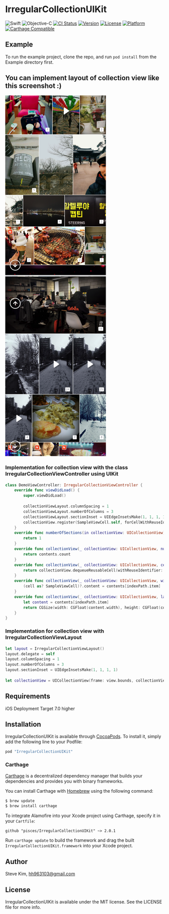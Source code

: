 # IrregularCollectionUIKit

![Swift](https://img.shields.io/badge/Swift-3-orange.svg)
![Objective-C](https://img.shields.io/badge/Objective-C-orange.svg)
[![CI Status](http://img.shields.io/travis/pisces/IrregularCollectionUIKit.svg?style=flat)](https://travis-ci.org/pisces/IrregularCollectionUIKit)
[![Version](https://img.shields.io/cocoapods/v/IrregularCollectionUIKit.svg?style=flat)](http://cocoapods.org/pods/IrregularCollectionUIKit)
[![License](https://img.shields.io/cocoapods/l/IrregularCollectionUIKit.svg?style=flat)](http://cocoapods.org/pods/IrregularCollectionUIKit)
[![Platform](https://img.shields.io/cocoapods/p/IrregularCollectionUIKit.svg?style=flat)](http://cocoapods.org/pods/IrregularCollectionUIKit)
[![Carthage Compatible](https://img.shields.io/badge/Carthage-compatible-4BC51D.svg?style=flat)](https://github.com/Carthage/Carthage)

## Example

To run the example project, clone the repo, and run `pod install` from the Example directory first.

## You can implement layout of collection view like this screenshot :)
<p valign="top">
<img src="screenshots/sh_002.png" width="320"/>
<img src="screenshots/sh_003.png" width="320"/>
</p>

### Implementation for collection view with the class IrregularCollectionViewController using UIKit
```Swift
class DemoViewController: IrregularCollectionViewController {
    override func viewDidLoad() {
        super.viewDidLoad()
        
        collectionViewLayout.columnSpacing = 1
        collectionViewLayout.numberOfColumns = 3
        collectionViewLayout.sectionInset = UIEdgeInsetsMake(1, 1, 1, 1)
        collectionView.register(SampleViewCell.self, forCellWithReuseIdentifier: "SampleViewCell")
    }
    override func numberOfSections(in collectionView: UICollectionView) -> Int {
        return 1
    }
    override func collectionView(_ collectionView: UICollectionView, numberOfItemsInSection section: Int) -> Int {
        return contents.count
    }
    override func collectionView(_ collectionView: UICollectionView, cellForItemAt indexPath: IndexPath) -> UICollectionViewCell {
        return collectionView.dequeueReusableCell(withReuseIdentifier: "SampleViewCell", for: indexPath)
    }
    override func collectionView(_ collectionView: UICollectionView, willDisplay cell: UICollectionViewCell, forItemAt indexPath: IndexPath) {
        (cell as? SampleViewCell)?.content = contents[indexPath.item]
    }
    override func collectionView(_ collectionView: UICollectionView, layout collectionViewLayout: UICollectionViewLayout, originalItemSizeAt indexPath: IndexPath) -> CGSize {
        let content = contents[indexPath.item]
        return CGSize(width: CGFloat(content.width), height: CGFloat(content.height))
    }
}
```
### Implementation for collection view with IrregularCollectionViewLayout
```Swift
let layout = IrregularCollectionViewLayout()
layout.delegate = self
layout.columnSpacing = 1
layout.numberOfColumns = 3
layout.sectionInset = UIEdgeInsetsMake(1, 1, 1, 1)
        
let collectionView = UICollectionView(frame: view.bounds, collectionViewLayout: layout)
```

## Requirements

iOS Deployment Target 7.0 higher

## Installation

IrregularCollectionUIKit is available through [CocoaPods](http://cocoapods.org). To install
it, simply add the following line to your Podfile:

```ruby
pod "IrregularCollectionUIKit"
```

### Carthage

[Carthage](https://github.com/Carthage/Carthage) is a decentralized dependency manager that builds your dependencies and provides you with binary frameworks.

You can install Carthage with [Homebrew](http://brew.sh/) using the following command:

```bash
$ brew update
$ brew install carthage
```

To integrate Alamofire into your Xcode project using Carthage, specify it in your `Cartfile`:

```ogdl
github "pisces/IrregularCollectionUIKit" ~> 2.0.1
```

Run `carthage update` to build the framework and drag the built `IrregularCollectionUIKit.framework` into your Xcode project.

## Author

Steve Kim, hh963103@gmail.com

## License

IrregularCollectionUIKit is available under the MIT license. See the LICENSE file for more info.
